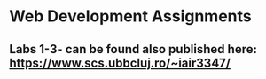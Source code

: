 # Web Development Assignments
## Labs 1-3- can be found also published here: https://www.scs.ubbcluj.ro/~iair3347/
